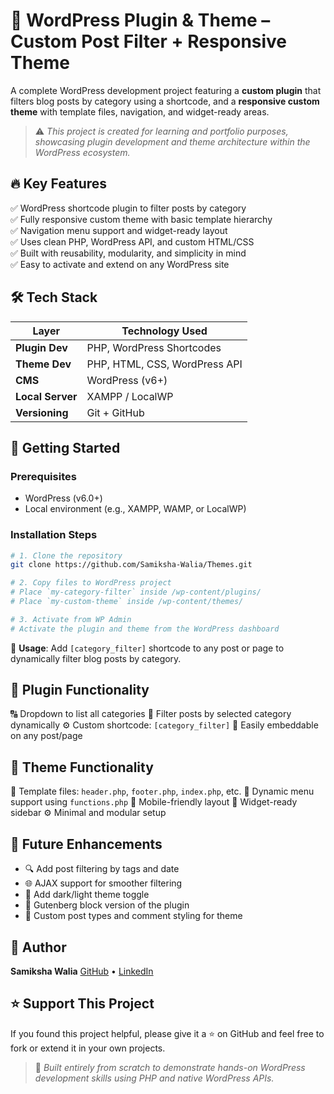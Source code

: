 
# 🧩 WordPress Plugin & Theme – Custom Post Filter + Responsive Theme

A complete WordPress development project featuring a **custom plugin** that filters blog posts by category using a shortcode, and a **responsive custom theme** with template files, navigation, and widget-ready areas.

> ⚠️ *This project is created for learning and portfolio purposes, showcasing plugin development and theme architecture within the WordPress ecosystem.*


## 🔥 Key Features

✅ WordPress shortcode plugin to filter posts by category  
✅ Fully responsive custom theme with basic template hierarchy  
✅ Navigation menu support and widget-ready layout  
✅ Uses clean PHP, WordPress API, and custom HTML/CSS  
✅ Built with reusability, modularity, and simplicity in mind  
✅ Easy to activate and extend on any WordPress site


## 🛠 Tech Stack

| Layer           | Technology Used        |
|------------------|------------------------|
| **Plugin Dev**   | PHP, WordPress Shortcodes |
| **Theme Dev**    | PHP, HTML, CSS, WordPress API |
| **CMS**          | WordPress (v6+)       |
| **Local Server** | XAMPP / LocalWP       |
| **Versioning**   | Git + GitHub          |



## 🚀 Getting Started

### Prerequisites

* WordPress (v6.0+)
* Local environment (e.g., XAMPP, WAMP, or LocalWP)

### Installation Steps

```bash
# 1. Clone the repository
git clone https://github.com/Samiksha-Walia/Themes.git

# 2. Copy files to WordPress project
# Place `my-category-filter` inside /wp-content/plugins/
# Place `my-custom-theme` inside /wp-content/themes/

# 3. Activate from WP Admin
# Activate the plugin and theme from the WordPress dashboard
```

📌 **Usage**: Add `[category_filter]` shortcode to any post or page to dynamically filter blog posts by category.

## 🧪 Plugin Functionality

🔠 Dropdown to list all categories
📝 Filter posts by selected category dynamically
⚙️ Custom shortcode: `[category_filter]`
📄 Easily embeddable on any post/page

## 🎨 Theme Functionality

🧱 Template files: `header.php`, `footer.php`, `index.php`, etc.
🎯 Dynamic menu support using `functions.php`
📱 Mobile-friendly layout
🧩 Widget-ready sidebar
⚙️ Minimal and modular setup

## 🌱 Future Enhancements

* 🔍 Add post filtering by tags and date
* 🌐 AJAX support for smoother filtering
* 🌈 Add dark/light theme toggle
* 🧩 Gutenberg block version of the plugin
* 💬 Custom post types and comment styling for theme

## 👤 Author

**Samiksha Walia**
[GitHub](https://github.com/Samiksha-Walia) • [LinkedIn](https://linkedin.com/in/samiksha-walia)

## ⭐️ Support This Project

If you found this project helpful, please give it a ⭐️ on GitHub and feel free to fork or extend it in your own projects.

> 📝 *Built entirely from scratch to demonstrate hands-on WordPress development skills using PHP and native WordPress APIs.*

